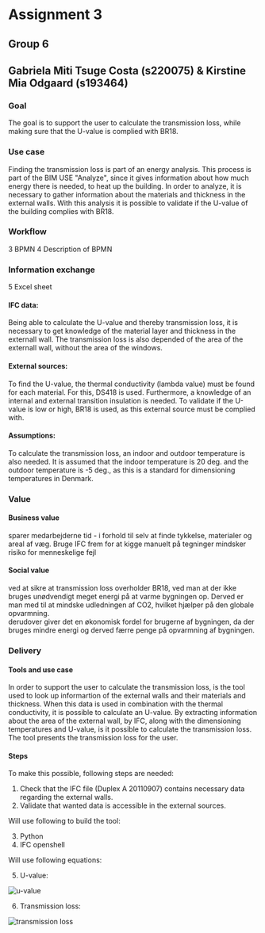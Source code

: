 # Assignment 3
## Group 6 
## Gabriela Miti Tsuge Costa (s220075) & Kirstine Mia Odgaard (s193464) 

### Goal
The goal is to support the user to calculate the transmission loss, while making sure that the U-value is complied with BR18. 


### Use case
Finding the transmission loss is part of an energy analysis. This process is part of the BIM USE "Analyze", since it gives information about how much energy there is needed, to heat up the building. 
In order to analyze, it is necessary to gather information about the materials and thickness in the external walls.
With this analysis it is possible to validate if the U-value of the building complies with BR18.   

### Workflow 
3 BPMN
4 Description of BPMN 


### Information exchange 
5 Excel sheet 


#### IFC data: 
Being able to calculate the U-value and thereby transmission loss, it is necessary to get knowledge of the material layer and thickness in the externall wall. The transmission loss is also depended of the area of the externall wall, without the area of the windows. 

#### External sources: 
To find the U-value, the thermal conductivity (lambda value) must be found for each material. For this, DS418 is used. Furthermore, a knowledge of an internal and external transition insulation is needed. 
To validate if the U-value is low or high, BR18 is used, as this external source must be complied with.
 
#### Assumptions: 
To calculate the transmission loss, an indoor and outdoor temperature is also needed. It is assumed that the indoor temperature is 20 deg. and the outdoor temperature is -5 deg., as this is a standard for dimensioning temperatures in Denmark. 


### Value 
#### Business value
sparer medarbejderne tid - i forhold til selv at finde tykkelse, materialer og areal af væg. Bruge IFC frem for at kigge manuelt på tegninger 
mindsker risiko for menneskelige fejl 

#### Social value 
ved at sikre at transmission loss overholder BR18, ved man at der ikke bruges unødvendigt meget energi på at varme  bygningen op. Derved er man med til at mindske udledningen af CO2, hvilket hjælper på den globale opvarmning.  
derudover giver det en økonomisk fordel for brugerne af bygningen, da der bruges mindre energi og derved færre penge på opvarmning af bygningen. 

### Delivery 
#### Tools and use case 
In order to support the user to calculate the transmission loss, is the tool used to look up informartion of the external walls and their materials and thickness. When this data is used in combination with the thermal conductivity, it is possible to calculate an U-value. 
By extracting information about the area of the external wall, by IFC, along with the dimensioning temperatures and U-value, is it possible to calculate the transmission loss. 
The tool presents the transmission loss for the user.  

#### Steps 
To make this possible, following steps are needed: 
1. Check that the IFC file (Duplex A 20110907) contains necessary data regarding the external walls. 
2. Validate that wanted data is accessible in the external sources. 

Will use following to build the tool:

3. Python 
4. IFC openshell


Will use following equations:

5. U-value: 

![u-value](https://user-images.githubusercontent.com/112421127/197871610-8e1b2cac-8d11-4391-af1f-7c9930276962.jpg)

6. Transmission loss:   

![transmission loss](https://user-images.githubusercontent.com/112421127/197871580-e687ade0-2d40-458c-a4e3-5b4a77e3e419.jpg)


